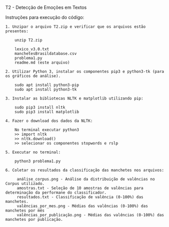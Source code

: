T2 - Detecção de Emoções em Textos

Instruções para execução do código:

    1. Unzipar o arquivo T2.zip e verificar que os arquivos estão presentes:
    
        unzip T2.zip

        lexico_v3.0.txt
        manchetesBrasildatabase.csv
        problema1.py
        readme.md (este arquivo)

    2. Utilizar Python 3, instalar os componentes pip3 e python3-tk (para os gráficos de análise).

        sudo apt install python3-pip
        sudo apt install python3-tk

    3. Instalar as bibliotecas NLTK e matplotlib utilizando pip: 

        sudo pip3 install nltk
        sudo pip3 install matplotlib

    4. Fazer o download dos dados da NLTK:

        No terminal executar python3
        >> import nltk
        >> nltk.download()
        >> selecionar os componentes stopwords e rslp

    5. Executar no terminal:

        python3 problema1.py

    6. Coletar os resultados da classificação das manchetes nos arquivos:
    
         análise_corpus.png - Análise da distribuição de valências no Corpus utilizado.
         amostras.txt - Seleção de 10 amostras de valências para determinação da performane do classificador. 
         resultados.txt - Classificação de valência (0-100%) das manchetes.
         valências_por_mes.png - Médias das valências (0-100%) das manchetes por mês
         valências_por_publicação.png - Médias das valências (0-100%) das manchetes por publicação.

